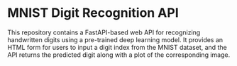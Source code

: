 # MNIST Digit Recognition API
This repository contains a FastAPI-based web API for recognizing handwritten digits using a pre-trained deep learning model. It provides an HTML form for users to input a digit index from the MNIST dataset, and the API returns the predicted digit along with a plot of the corresponding image.

